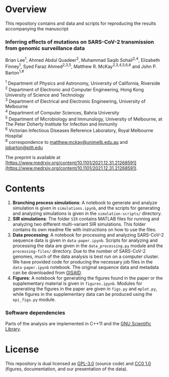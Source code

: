 
# Overview

This repository contains and data and scripts for reproducing the results accompanying the manuscript  

### Inferring effects of mutations on SARS-CoV-2 transmission from genomic surveillance data
Brian Lee<sup>1</sup>, Ahmed Abdul Quadeer<sup>2</sup>, Muhammad Saqib Sohail<sup>2,4</sup>, Elizabeth Finney<sup>1</sup>, Syed Faraz Ahmed<sup>2,3,5</sup>, Matthew R. McKay<sup>2,3,4,5,6,#</sup> and John P. Barton<sup>1,#</sup>

<sup>1</sup> Department of Physics and Astronomy, University of California, Riverside  
<sup>2</sup> Department of Electronic and Computer Engineering, Hong Kong University of Science and Technology  
<sup>3</sup> Department of Electrical and Electronic Engineering, University of Melbourne  
<sup>4</sup> Department of Computer Sciences, Bahria University  
<sup>5</sup> Department of Microbiology and Immunology, University of Melbourne, at The Peter Doherty Institute for Infection and Immunity  
<sup>6</sup> Victorian Infectious Diseases Reference Laboratory, Royal Melbourne Hospital  
<sup>#</sup> correspondence to [matthew.mckay@unimelb.edu.au](mailto:matthew.mckay@unimelb.edu.au) and [jpbarton@pitt.edu](mailto:jpbarton@pitt.edu)  

The preprint is available at [https://www.medrxiv.org/content/10.1101/2021.12.31.21268591](https://www.medrxiv.org/content/10.1101/2021.12.31.21268591).

# Contents

1. __Branching process simulations__: A notebook to generate and analyze simulation is given in `simulations.ipynb`, and the scripts for generating and analyzing simulations is given in the `simulation-scripts/` directory.
2. __SIR simulations__: The folder `SIR` contains MATLAB files for running and analyzing two different multi-variant SIR simulations. This folder contains its own readme file with instructions on how to use the files.
3. __Data processing__: A notebook for processing and analyzing SARS-CoV-2 sequence data is given in `data-paper.ipynb`. Scripts for analyzing and processing the data are given in the `data_processing.py` module and the `processing-files/` directory. Due to the number of SARS-CoV-2 genomes, much of the data analysis is best run on a computer cluster. We have provided code for producing the necessary job files in the `data-paper.ipynb` notebook. The original sequence data and metadata can be downloaded from [GISAID](https://gisaid.org).
4. __Figures__: A notebook for generating the figures found in the paper or the supplementary material is given in `figures.ipynb`. Modules for generating the figures in the paper are given in `figs.py` and `mplot.py`, while figures in the supplementary data can be produced using the `epi_figs.py` module.

### Software dependencies

Parts of the analysis are implemented in C++11 and the [GNU Scientific Library](https://www.gnu.org/software/gsl/).

# License

This repository is dual licensed as [GPL-3.0](LICENSE-GPL) (source code) and [CC0 1.0](LICENSE-CC0) (figures, documentation, and our presentation of the data).
